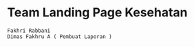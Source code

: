 # Team Landing Page Kesehatan
``` Vebrian Nikola S
Fakhri Rabbani
Dimas Fakhru A ( Pembuat Laporan )
```
